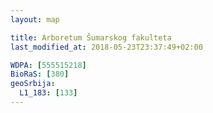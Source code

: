 ```yaml
---
layout: map

title: Arboretum Šumarskog fakulteta
last_modified_at: 2018-05-23T23:37:49+02:00

WDPA: [555515218]
BioRaS: [380]
geoSrbija:
  L1_183: [133]
---
```

